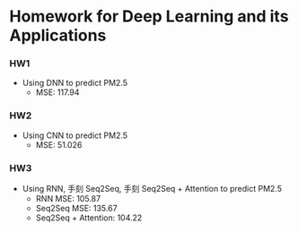 # Homework for Deep Learning and its Applications

### HW1

- Using DNN to predict PM2.5
  - MSE: 117.94

### HW2

- Using CNN to predict PM2.5
  - MSE: 51.026

### HW3

- Using RNN, 手刻 Seq2Seq, 手刻 Seq2Seq + Attention to predict PM2.5
  - RNN MSE: 105.87
  - Seq2Seq MSE: 135.67
  - Seq2Seq + Attention: 104.22
